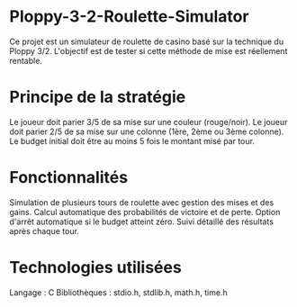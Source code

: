 # Ploppy-3-2-Roulette-Simulator
Ce projet est un simulateur de roulette de casino basé sur la technique du Ploppy 3/2. 
L'objectif est de tester si cette méthode de mise est réellement rentable.

# Principe de la stratégie
Le joueur doit parier 3/5 de sa mise sur une couleur (rouge/noir).
Le joueur doit parier 2/5 de sa mise sur une colonne (1ère, 2ème ou 3ème colonne).
Le budget initial doit être au moins 5 fois le montant misé par tour.

# Fonctionnalités
Simulation de plusieurs tours de roulette avec gestion des mises et des gains.
Calcul automatique des probabilités de victoire et de perte.
Option d'arrêt automatique si le budget atteint zéro.
Suivi détaillé des résultats après chaque tour.

# Technologies utilisées
Langage : C
Bibliothèques : stdio.h, stdlib.h, math.h, time.h

